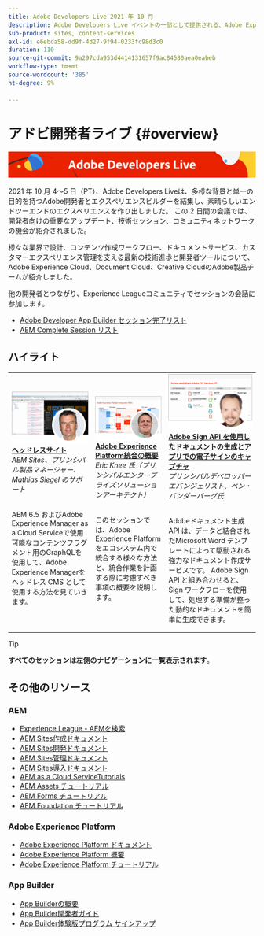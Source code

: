 ```yaml
---
title: Adobe Developers Live 2021 年 10 月
description: Adobe Developers Live イベントの一部として提供される、Adobe Experience Manager Sitesのビデオとチュートリアルのコレクションです。
sub-product: sites, content-services
exl-id: e6ebda58-dd9f-4d27-9f94-0233fc98d3c0
duration: 110
source-git-commit: 9a297cda953d4414131657f9ac84580aea0eabeb
workflow-type: tm+mt
source-wordcount: '385'
ht-degree: 9%

---
```


# アドビ開発者ライブ {#overview}

<img alt="アドビ開発者ライブ" src="/help/adobe-developers-live/assets/adl.png" />

2021 年 10 月 4～5 日（PT）、Adobe Developers Liveは、多様な背景と単一の目的を持つAdobe開発者とエクスペリエンスビルダーを結集し、素晴らしいエンドツーエンドのエクスペリエンスを作り出しました。 この 2 日間の会議では、開発者向けの重要なアップデート、技術セッション、コミュニティネットワークの機会が紹介されました。

様々な業界で設計、コンテンツ作成ワークフロー、ドキュメントサービス、カスタマーエクスペリエンス管理を支える最新の技術進歩と開発者ツールについて、Adobe Experience Cloud、Document Cloud、Creative CloudのAdobe製品チームが紹介しました。

他の開発者とつながり、Experience Leagueコミュニティでセッションの会話に参加します。
* [Adobe Developer App Builder セッション完了リスト ](https://experienceleaguecommunities.adobe.com/t5/project-firefly-discussions/adobe-developers-live-october-2021-project-firefly-s-complete/td-p/425779?profile.language=ja)
* [AEM Complete Session リスト ](https://experienceleaguecommunities.adobe.com/t5/adobe-experience-manager/adobe-developers-live-october-2021-complete-session-list/m-p/423041?profile.language=ja#M120517)

## ハイライト

<table>
  <tr>
   <td>
      <a href="headless.md">
      <img alt="ヘッドレスサイト" src="/help/adobe-developers-live/assets/mathias.png"/>
      </a>
      <div>
         <a href="headless.md"><strong> ヘッドレスサイト </strong></a>         
         <br/><em>AEM Sites、プリンシパル製品マネージャー、Mathias Siegel のサポート </em>
      </div>
      <p>
        <br/>
         AEM 6.5 およびAdobe Experience Manager as a Cloud Serviceで使用可能なコンテンツフラグメント用のGraphQLを使用して、Adobe Experience Managerをヘッドレス CMS として使用する方法を見ていきます。
      </p>
     </td>   
     <td>
      <a href="aep-integration.md">
      <img alt="Adobe Experience Platform統合の概要" src="/help/adobe-developers-live/assets/eric.png"/>
      </a>
      <div>
         <a href="aep-integration.md"><strong>Adobe Experience Platform統合の概要 </strong></a>
         <br/><em>Eric Knee 氏（プリンシパルエンタープライズソリューションアーキテクト） </em>
      </div>
      <p>
        <br/>
         このセッションでは、Adobe Experience Platformをエコシステム内で統合する様々な方法と、統合作業を計画する際に考慮すべき事項の概要を説明します。
      </p>
   </td>
   </td>
     <td>
      <a href="pdf-services-api.md">
      <img alt="Adobe Sign API を使用したドキュメントの生成とアプリでの電子サインのキャプチャ" src="/help/adobe-developers-live/assets/ben.png"/>
      </a>
      <div>
         <a href="pdf-services-api.md"><strong>Adobe Sign API を使用したドキュメントの生成とアプリでの電子サインのキャプチャ </strong></a>
         <br/><em> プリンシパルデベロッパーエバンジェリスト、ベン・バンダーバーグ氏 </em>
      </div>
      <p>
        <br/>
         Adobeドキュメント生成 API は、データと結合されたMicrosoft Word テンプレートによって駆動される強力なドキュメント作成サービスです。 Adobe Sign API と組み合わせると、Sign ワークフローを使用して、処理する準備が整った動的なドキュメントを簡単に生成できます。
      </p>
   </td> 
  </tr>
</table>

>[!TIP]
>
>**すべてのセッションは左側のナビゲーションに一覧表示されます**。

## その他のリソース

### AEM

* [Experience League - AEMを検索 ](https://experienceleague.adobe.com/ja#recommended/solutions/experience-manager)
* [AEM Sites作成ドキュメント ](https://experienceleague.adobe.com/docs/experience-manager-65/authoring/home.html?lang=ja)
* [AEM Sites開発ドキュメント ](https://experienceleague.adobe.com/docs/experience-manager-65/developing/home.html?lang=ja)
* [AEM Sites管理ドキュメント ](https://experienceleague.adobe.com/docs/experience-manager-65/administering/home.html?lang=ja)
* [AEM Sites導入ドキュメント ](https://experienceleague.adobe.com/docs/experience-manager-65/deploying/home.html?lang=ja)
* [AEM as a Cloud ServiceTutorials](https://experienceleague.adobe.com/docs/experience-manager-learn/cloud-service/overview.html?lang=ja)
* [AEM Assets チュートリアル](https://experienceleague.adobe.com/docs/experience-manager-learn/assets/overview.html?lang=ja)
* [AEM Forms チュートリアル](https://experienceleague.adobe.com/docs/experience-manager-learn/forms/overview.html?lang=ja)
* [AEM Foundation チュートリアル](https://experienceleague.adobe.com/docs/experience-manager-learn/foundation/overview.html?lang=ja)

### Adobe Experience Platform

* [Adobe Experience Platform ドキュメント ](https://experienceleague.adobe.com/docs/experience-platform.html?lang=ja)
* [Adobe Experience Platform 概要](https://experienceleague.adobe.com/docs/experience-platform/landing/home.html?lang=ja)
* [Adobe Experience Platform チュートリアル](https://experienceleague.adobe.com/docs/platform-learn/tutorials/overview.html?lang=ja)

### App Builder

* [App Builderの概要 ](https://adobe.ly/aem-appbuilder)
* [App Builder開発者ガイド ](https://adobe.ly/appbuilder)
* [App Builder体験版プログラム サインアップ ](https://adobe.ly/appbuilder-trial)
